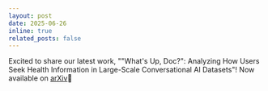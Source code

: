 ```yaml
---
layout: post
date: 2025-06-26
inline: true
related_posts: false
---
```


Excited to share our latest work, ""What's Up, Doc?": Analyzing How Users Seek Health Information in Large-Scale Conversational AI Datasets"! Now available on [arXiv](https://arxiv.org/abs/2506.21532)🚀
